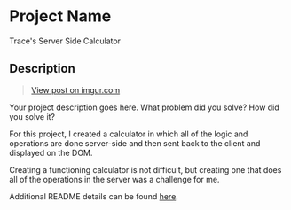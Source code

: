 # Project Name
Trace's Server Side Calculator
## Description

<blockquote class="imgur-embed-pub" lang="en" data-id="3aWKsHO"><a href="https://imgur.com/3aWKsHO">View post on imgur.com</a></blockquote><script async src="//s.imgur.com/min/embed.js" charset="utf-8"></script>

Your project description goes here. What problem did you solve? How did you solve it?

For this project, I created a calculator in which all of the logic and operations are done server-side and then sent back to the client and displayed on the DOM.

Creating a functioning calculator is not difficult, but creating one that does all of the operations in the server was a challenge for me. 

Additional README details can be found [here](https://github.com/PrimeAcademy/readme-template/blob/master/README.md).

